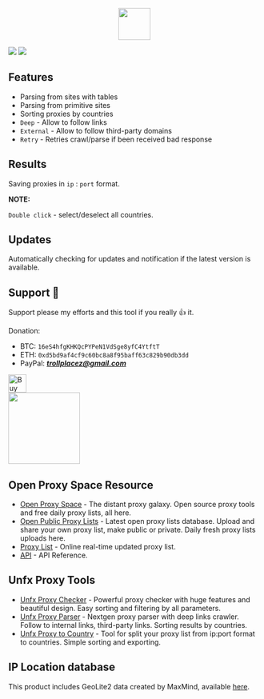 <p align="center">
    <img width="64px" src="https://i.ibb.co/5RFQkm6/hierarchy-levels.png">
</p>

![](https://i.ibb.co/YhNLCtH/1prsr2-0-0.png)
![](https://i.ibb.co/GVtW5Dg/3prsr2-0-0.png)

## Features
- Parsing from sites with tables
- Parsing from primitive sites
- Sorting proxies by countries
- `Deep` - Allow to follow links
- `External` - Allow to follow third-party domains
- `Retry` - Retries crawl/parse if been received bad response

## Results
Saving proxies in `ip` : `port` format.

**NOTE:**

`Double click` - select/deselect all countries.

## Updates
Automatically checking for updates and notification if the latest version is available.

## Support 💖 
Support please my efforts and this tool if you really 👍 it.

Donation:
- BTC: `16eS4hfgKHKQcPYPeN1VdSge8yfC4YtftT`
- ETH: `0xd5bd9af4cf9c60bc8a8f95baff63c829b90db3dd`
- PayPal: ***trollplacez@gmail.com***

<a href='https://ko-fi.com/assnctr' target='_blank'><img height='36' style='border:0px;height:36px;' src='https://az743702.vo.msecnd.net/cdn/kofi2.png?v=0' border='0' alt='Buy Me a Coffee at ko-fi.com' /></a>  
[<img width="143px" src="https://c5.patreon.com/external/logo/become_a_patron_button.png">](https://www.patreon.com/bePatron?u=11702471)

## Open Proxy Space Resource
- [Open Proxy Space](https://openproxy.space) - The distant proxy galaxy. Open source proxy tools and free daily proxy lists, all here.
- [Open Public Proxy Lists](https://openproxy.space/lists/) - Latest open proxy lists database. Upload and share your own proxy list, make public or private. Daily fresh proxy lists uploads here.
- [Proxy List](https://openproxy.space/proxy-list/) - Online real-time updated proxy list.
- [API](https://openproxy.space/api) - API Reference.

## Unfx Proxy Tools
- [Unfx Proxy Checker](https://openproxy.space/software/proxy-checker) - Powerful proxy checker with huge features and beautiful design. Easy sorting and filtering by all parameters.
- [Unfx Proxy Parser](https://openproxy.space/software/proxy-parser) - Nextgen proxy parser with deep links crawler. Follow to internal links, third-party links. Sorting results by countries.
- [Unfx Proxy to Country](https://openproxy.space/software/proxy-to-country) - Tool for split your proxy list from ip:port format to countries. Simple sorting and exporting.

## IP Location database
This product includes GeoLite2 data created by MaxMind, available [here](https://dev.maxmind.com/geoip/geoip2/geolite2/).
